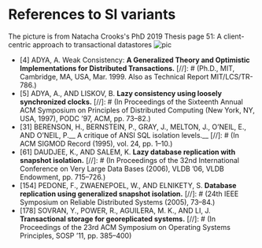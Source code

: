# References to SI variants
The picture is from Natacha Crooks's PhD 2019 Thesis page 51: A client-centric approach to transactional datastores
![pic](https://github.com/Jack1106012623/SI-refs/navigation.jpg "Natacha Crooks's PhD Thesis2019")

* [4] ADYA, A. Weak Consistency: __A Generalized Theory and Optimistic Implementations for Distributed Transactions.__ [//]: # (Ph.D., MIT, Cambridge, MA, USA, Mar. 1999. Also as Technical Report MIT/LCS/TR-786.)
* [5] ADYA, A., AND LISKOV, B. __Lazy consistency using loosely synchronized clocks.__  [//]: # (In
Proceedings of the Sixteenth Annual ACM Symposium on Principles of Distributed Computing
(New York, NY, USA, 1997), PODC ’97, ACM, pp. 73–82.)
* [31] BERENSON, H., BERNSTEIN, P., GRAY, J., MELTON, J., O’NEIL, E., AND O’NEIL, P.__ A critique of ANSI SQL isolation levels.__  [//]: # (In ACM SIGMOD Record (1995), vol. 24, pp. 1–10.)
* [61] DAUDJEE, K., AND SALEM, K. __Lazy database replication with snapshot isolation.__  [//]: # (In Proceedings of the 32nd International Conference on Very Large Data Bases (2006), VLDB ’06, VLDB Endowment, pp. 715–726.)
* [154] PEDONE, F., ZWAENEPOEL, W., AND ELNIKETY, S. __Database replication using generalized snapshot isolation.__  [//]: # (24th IEEE Symposium on Reliable Distributed Systems (2005), 73–84.)
* [178] SOVRAN, Y., POWER, R., AGUILERA, M. K., AND LI, J. __Transactional storage for georeplicated systems.__  [//]: # (In Proceedings of the 23rd ACM Symposium on Operating Systems Principles, SOSP ’11, pp. 385–400)

